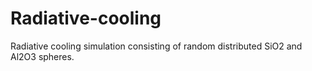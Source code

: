 # Radiative-cooling
Radiative cooling simulation consisting of random distributed SiO2 and Al2O3 spheres. 

